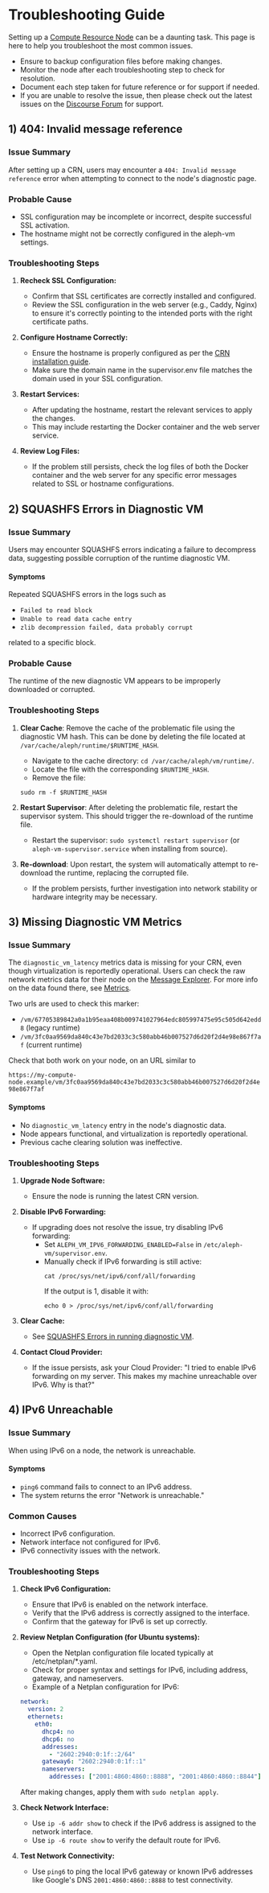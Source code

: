 # Troubleshooting Guide
Setting up a [Compute Resource Node](index.md) can be a daunting task. This page is here to help you troubleshoot the most common issues.

- Ensure to backup configuration files before making changes.
- Monitor the node after each troubleshooting step to check for resolution.
- Document each step taken for future reference or for support if needed.
- If you are unable to resolve the issue, then please check out the latest issues on the [Discourse Forum](https://community.aleph.im/c/node-operators/7) for support.

## 1) 404: Invalid message reference
### Issue Summary
After setting up a CRN, users may encounter a `404: Invalid message reference` error when attempting to connect to the node's diagnostic page.

### Probable Cause

- SSL configuration may be incomplete or incorrect, despite successful SSL activation.
- The hostname might not be correctly configured in the aleph-vm settings.

### Troubleshooting Steps

1. **Recheck SSL Configuration:**
    - Confirm that SSL certificates are correctly installed and configured.
    - Review the SSL configuration in the web server (e.g., Caddy, Nginx) to ensure it's correctly pointing to the intended ports with the right certificate paths.

2. **Configure Hostname Correctly:**

    - Ensure the hostname is properly configured as per the [CRN installation guide](./installation/Debian-11.md#2-installation).
    - Make sure the domain name in the supervisor.env file matches the domain used in your SSL configuration.

3. **Restart Services:**

    - After updating the hostname, restart the relevant services to apply the changes.
    - This may include restarting the Docker container and the web server service.

4. **Review Log Files:**

    - If the problem still persists, check the log files of both the Docker container and the web server for any specific error messages related to SSL or hostname configurations.


## 2) SQUASHFS Errors in Diagnostic VM
### Issue Summary
Users may encounter SQUASHFS errors indicating a failure to decompress data, suggesting possible corruption of the runtime diagnostic VM.

#### Symptoms
Repeated SQUASHFS errors in the logs such as

- `Failed to read block`
- `Unable to read data cache entry`
- `zlib decompression failed, data probably corrupt`

related to a specific block.

### Probable Cause
The runtime of the new diagnostic VM appears to be improperly downloaded or corrupted.

### Troubleshooting Steps

1. **Clear Cache**: Remove the cache of the problematic file using the diagnostic VM hash. This can be done by deleting the file located at `/var/cache/aleph/runtime/$RUNTIME_HASH`.

    - Navigate to the cache directory: `cd /var/cache/aleph/vm/runtime/`.
    - Locate the file with the corresponding `$RUNTIME_HASH`.
    - Remove the file:
   ```shell
   sudo rm -f $RUNTIME_HASH
   ```

2. **Restart Supervisor**: After deleting the problematic file, restart the supervisor system. This should trigger the re-download of the runtime file.

    - Restart the supervisor: `sudo systemctl restart supervisor` (or `aleph-vm-supervisor.service` when installing from source).

3. **Re-download**: Upon restart, the system will automatically attempt to re-download the runtime, replacing the corrupted file.

    - If the problem persists, further investigation into network stability or hardware integrity may be necessary.


## 3) Missing Diagnostic VM Metrics
### Issue Summary
The `diagnostic_vm_latency` metrics data is missing for your CRN, even though virtualization is reportedly operational.
Users can check the raw network metrics data for their node on the [Message Explorer](https://explorer.aleph.im/messages?showAdvancedFilters=1&channels=aleph-scoring&type=POST&page=1).
For more info on the data found there, see [Metrics](../reliability/metrics.md).

Two urls are used to check this marker:

- `/vm/67705389842a0a1b95eaa408b009741027964edc805997475e95c505d642edd8` (legacy runtime)
- `/vm/3fc0aa9569da840c43e7bd2033c3c580abb46b007527d6d20f2d4e98e867f7af` (current runtime)

Check that both work on your node, on an URL similar to

`https://my-compute-node.example/vm/3fc0aa9569da840c43e7bd2033c3c580abb46b007527d6d20f2d4e98e867f7af`

#### Symptoms

- No `diagnostic_vm_latency` entry in the node's diagnostic data.
- Node appears functional, and virtualization is reportedly operational.
- Previous cache clearing solution was ineffective.

### Troubleshooting Steps

1. **Upgrade Node Software:**

    - Ensure the node is running the latest CRN version.

2. **Disable IPv6 Forwarding:**

    - If upgrading does not resolve the issue, try disabling IPv6 forwarding:
        - Set `ALEPH_VM_IPV6_FORWARDING_ENABLED=False` in `/etc/aleph-vm/supervisor.env`.
        - Manually check if IPv6 forwarding is still active:
            ```shell
            cat /proc/sys/net/ipv6/conf/all/forwarding
            ```
          If the output is 1, disable it with:
            ```shell
            echo 0 > /proc/sys/net/ipv6/conf/all/forwarding
            ```

3. **Clear Cache:**

    - See [SQUASHFS Errors in running diagnostic VM](#squashfs-errors-in-running-diagnostic-vm).

4. **Contact Cloud Provider:**

    - If the issue persists, ask your Cloud Provider:
      "I tried to enable IPv6 forwarding on my server. This makes my machine unreachable over IPv6. Why is that?"


## 4) IPv6 Unreachable
### Issue Summary
When using IPv6 on a node, the network is unreachable.

#### Symptoms

- `ping6` command fails to connect to an IPv6 address.
- The system returns the error "Network is unreachable."

### Common Causes

- Incorrect IPv6 configuration.
- Network interface not configured for IPv6.
- IPv6 connectivity issues with the network.

### Troubleshooting Steps
1. **Check IPv6 Configuration:**

    - Ensure that IPv6 is enabled on the network interface.
    - Verify that the IPv6 address is correctly assigned to the interface.
    - Confirm that the gateway for IPv6 is set up correctly.

2. **Review Netplan Configuration (for Ubuntu systems):**

    - Open the Netplan configuration file located typically at /etc/netplan/*.yaml.
    - Check for proper syntax and settings for IPv6, including address, gateway, and nameservers.
    - Example of a Netplan configuration for IPv6:
    ```yaml
    network:
      version: 2
      ethernets:
        eth0:
          dhcp4: no
          dhcp6: no
          addresses:
            - "2602:2940:0:1f::2/64"
          gateway6: "2602:2940:0:1f::1"
          nameservers:
            addresses: ["2001:4860:4860::8888", "2001:4860:4860::8844"]
    ```
   After making changes, apply them with `sudo netplan apply`.

3. **Check Network Interface:**

    - Use `ip -6 addr show` to check if the IPv6 address is assigned to the network interface.
    - Use `ip -6 route show` to verify the default route for IPv6.

4. **Test Network Connectivity:**

    - Use `ping6` to ping the local IPv6 gateway or known IPv6 addresses like Google's DNS `2001:4860:4860::8888` to test connectivity.
